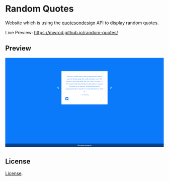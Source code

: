 # Random Quotes

Website which is using the [quotesondesign](http://quotesondesign.com/) API to display random quotes.

Live Preview: <https://mwrod.github.io/random-quotes/>

## Preview

[![Preview](preview.png?raw=true)](https://mwrod.github.io/random-quotes/)


## License

[License](LICENSE).

